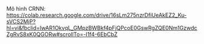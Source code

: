 Mô hình CRNN: https://colab.research.google.com/drive/16sLm275nzrDfiUeAkEZ2_Ku-sVCS2MjP?hl=vi&fbclid=IwAR1OkvqL_GMpzBWBkf4pFjQPcoE0GswRgZQE0Nm1GzwdcZgRvS8xK0QGORw#scrollTo=-I1f4-6EbCbZ
